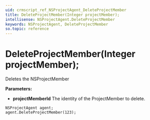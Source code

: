 ```yaml
---
uid: crmscript_ref_NSProjectAgent_DeleteProjectMember
title: DeleteProjectMember(Integer projectMember);
intellisense: NSProjectAgent.DeleteProjectMember
keywords: NSProjectAgent, DeleteProjectMember
so.topic: reference
---
```


# DeleteProjectMember(Integer projectMember);

Deletes the NSProjectMember
  
**Parameters:**
 - **projectMemberId** The identity of the ProjectMember to delete.

```crmscript
NSProjectAgent agent;
agent.DeleteProjectMember(123);
```

